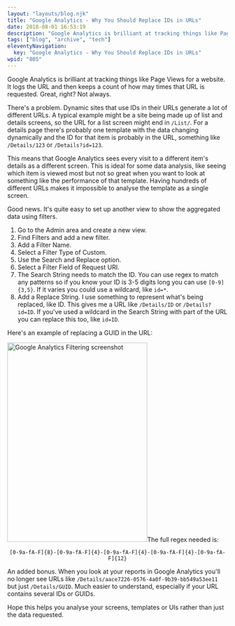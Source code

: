 ```yaml
---
layout: "layouts/blog.njk"
title: "Google Analytics - Why You Should Replace IDs in URLs"
date: 2018-08-01 16:53:19
description: "Google Analytics is brilliant at tracking things like Page Views for a website"
tags: ["blog", "archive", "tech"]
eleventyNavigation:
  key: "Google Analytics - Why You Should Replace IDs in URLs"
wpid: "805"
---
```


Google Analytics is brilliant at tracking things like Page Views for a website. It logs the URL and then keeps a count of how may times that URL is requested. Great, right? Not always.

There's a problem. Dynamic sites that use IDs in their URLs generate a lot of different URLs. A typical example might be a site being made up of list and details screens, so the URL for a list screen might end in <code>/List/</code>. For a details page there's probably one template with the data changing dynamically and the ID for that item is probably in the URL, something like <code>/Details/123</code> or <code>/Details?id=123</code>.

This means that Google Analytics sees every visit to a different item's details as a different screen. This is ideal for some data analysis, like seeing which item is viewed most but not so great when you want to look at something like the performance of that template. Having hundreds of different URLs makes it impossible to analyse the template as a single screen.

Good news. It's quite easy to set up another view to show the aggregated data using filters.

<ol>
 	<li>Go to the Admin area and create a new view.</li>
 	<li>Find Filters and add a new filter.</li>
 	<li>Add a Filter Name.</li>
 	<li>Select a Filter Type of Custom.</li>
 	<li>Use the Search and Replace option.</li>
 	<li>Select a Filter Field of Request URI.</li>
 	<li>The Search String needs to match the ID. You can use regex to match any patterns so if you know your ID is 3-5 digits long you can use <code>[0-9]{3,5}</code>. If it varies you could use a wildcard, like <code>id=*</code>.</li>
 	<li>Add a Replace String. I use something to represent what's being replaced, like ID. This gives me a URL like <code>/Details/ID</code> or <code>/Details?id=ID</code>. If you've used a wildcard in the Search String with part of the URL you can replace this too, like <code>id=ID</code>.</li>
</ol>
Here's an example of replacing a GUID in the URL:

<img class="aligncenter wp-image-806" title="Google Analytics Filtering screenshot" src="/img/2018/08/replace-guid-filter.png" alt="Google Analytics Filtering screenshot" width="320" height="456" />The full regex needed is:

<p style="text-align: center;"><code>[0-9a-fA-F]{8}-[0-9a-fA-F]{4}-[0-9a-fA-F]{4}-[0-9a-fA-F]{4}-[0-9a-fA-F]{12}</code></p>
An added bonus. When you look at your reports in Google Analytics you'll no longer see URLs like <code>/Details/aace7226-0576-4a0f-9b39-bb549a53ee11</code> but just <code>/Details/GUID</code>. Much easier to understand, especially if your URL contains several IDs or GUIDs.

Hope this helps you analyse your screens, templates or UIs rather than just the data requested.
